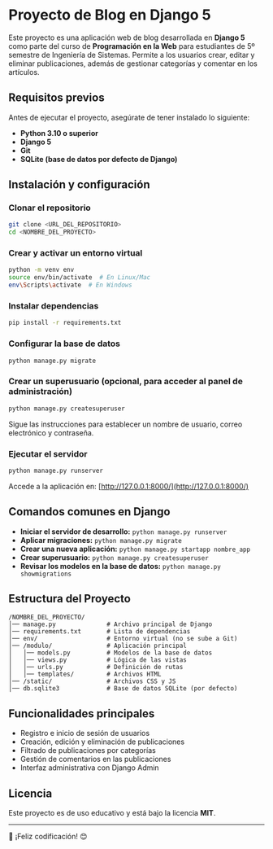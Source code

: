 # Proyecto de Blog en Django 5

Este proyecto es una aplicación web de blog desarrollada en **Django 5** como parte del curso de **Programación en la Web** para estudiantes de 5º semestre de Ingeniería de Sistemas. Permite a los usuarios crear, editar y eliminar publicaciones, además de gestionar categorías y comentar en los artículos.

## Requisitos previos

Antes de ejecutar el proyecto, asegúrate de tener instalado lo siguiente:

- **Python 3.10 o superior**
- **Django 5**
- **Git**
- **SQLite (base de datos por defecto de Django)**

## Instalación y configuración

### Clonar el repositorio

```bash
git clone <URL_DEL_REPOSITORIO>
cd <NOMBRE_DEL_PROYECTO>
```

### Crear y activar un entorno virtual

```bash
python -m venv env
source env/bin/activate  # En Linux/Mac
env\Scripts\activate  # En Windows
```

### Instalar dependencias

```bash
pip install -r requirements.txt
```

### Configurar la base de datos

```bash
python manage.py migrate
```

### Crear un superusuario (opcional, para acceder al panel de administración)

```bash
python manage.py createsuperuser
```

Sigue las instrucciones para establecer un nombre de usuario, correo electrónico y contraseña.

### Ejecutar el servidor

```bash
python manage.py runserver
```

Accede a la aplicación en: [http://127.0.0.1:8000/](http://127.0.0.1:8000/)

## Comandos comunes en Django

- **Iniciar el servidor de desarrollo:** `python manage.py runserver`
- **Aplicar migraciones:** `python manage.py migrate`
- **Crear una nueva aplicación:** `python manage.py startapp nombre_app`
- **Crear superusuario:** `python manage.py createsuperuser`
- **Revisar los modelos en la base de datos:** `python manage.py showmigrations`

## Estructura del Proyecto

```
/NOMBRE_DEL_PROYECTO/
│── manage.py              # Archivo principal de Django
│── requirements.txt       # Lista de dependencias
│── env/                   # Entorno virtual (no se sube a Git)
│── /modulo/               # Aplicación principal
│   │── models.py          # Modelos de la base de datos
│   │── views.py           # Lógica de las vistas
│   │── urls.py            # Definición de rutas
│   │── templates/         # Archivos HTML
│── /static/               # Archivos CSS y JS
│── db.sqlite3             # Base de datos SQLite (por defecto)
```

## Funcionalidades principales

- Registro e inicio de sesión de usuarios
- Creación, edición y eliminación de publicaciones
- Filtrado de publicaciones por categorías
- Gestión de comentarios en las publicaciones
- Interfaz administrativa con Django Admin

## Licencia

Este proyecto es de uso educativo y está bajo la licencia **MIT**.

---

🚀 ¡Feliz codificación! 😊

